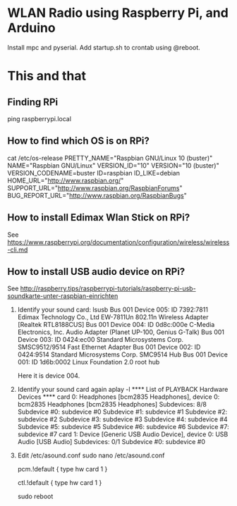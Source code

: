 # WLAN Radio using Raspberry Pi, and Arduino

Install mpc and pyserial.
Add startup.sh to crontab using @reboot.


# This and that
## Finding RPi

ping raspberrypi.local


## How to find which OS is on RPi?

cat /etc/os-release
PRETTY_NAME="Raspbian GNU/Linux 10 (buster)"
NAME="Raspbian GNU/Linux"
VERSION_ID="10"
VERSION="10 (buster)"
VERSION_CODENAME=buster
ID=raspbian
ID_LIKE=debian
HOME_URL="http://www.raspbian.org/"
SUPPORT_URL="http://www.raspbian.org/RaspbianForums"
BUG_REPORT_URL="http://www.raspbian.org/RaspbianBugs"


## How to install Edimax Wlan Stick on RPi?

See
https://www.raspberrypi.org/documentation/configuration/wireless/wireless-cli.md


## How to install USB audio device on RPi?

See http://raspberry.tips/raspberrypi-tutorials/raspberry-pi-usb-soundkarte-unter-raspbian-einrichten

1. Identify your sound card:
    lsusb
    Bus 001 Device 005: ID 7392:7811 Edimax Technology Co., Ltd EW-7811Un 802.11n Wireless Adapter [Realtek RTL8188CUS]
    Bus 001 Device 004: ID 0d8c:000e C-Media Electronics, Inc. Audio Adapter (Planet UP-100, Genius G-Talk)
    Bus 001 Device 003: ID 0424:ec00 Standard Microsystems Corp. SMSC9512/9514 Fast Ethernet Adapter
    Bus 001 Device 002: ID 0424:9514 Standard Microsystems Corp. SMC9514 Hub
    Bus 001 Device 001: ID 1d6b:0002 Linux Foundation 2.0 root hub

    Here it is device 004.

2. Identify your sound card again
    aplay -l
    **** List of PLAYBACK Hardware Devices ****
    card 0: Headphones [bcm2835 Headphones], device 0: bcm2835 Headphones [bcm2835 Headphones]
      Subdevices: 8/8
      Subdevice #0: subdevice #0
      Subdevice #1: subdevice #1
      Subdevice #2: subdevice #2
      Subdevice #3: subdevice #3
      Subdevice #4: subdevice #4
      Subdevice #5: subdevice #5
      Subdevice #6: subdevice #6
      Subdevice #7: subdevice #7
    card 1: Device [Generic USB Audio Device], device 0: USB Audio [USB Audio]
      Subdevices: 0/1
      Subdevice #0: subdevice #0

3. Edit /etc/asound.conf
    sudo nano /etc/asound.conf

    pcm.!default {
        type hw
        card 1
    }

    ctl.!default {
        type hw
        card 1
    }

    sudo reboot


